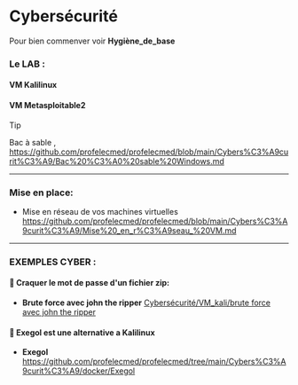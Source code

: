 # Cybersécurité

Pour bien commenver voir **Hygiène_de_base**

### Le LAB :

#### VM Kalilinux

#### VM Metasploitable2


>[!TIP]
>
>Bac à sable , https://github.com/profelecmed/profelecmed/blob/main/Cybers%C3%A9curit%C3%A9/Bac%20%C3%A0%20sable%20Windows.md

------

### Mise en place:

* Mise en réseau de vos machines virtuelles  https://github.com/profelecmed/profelecmed/blob/main/Cybers%C3%A9curit%C3%A9/Mise%20_en_r%C3%A9seau_%20VM.md
------

### EXEMPLES CYBER :

#### 📒 Craquer le mot de passe d'un fichier zip:

* **Brute force avec john the ripper**  [Cybersécurité/VM_kali/brute force avec john the ripper](https://github.com/profelecmed/profelecmed/tree/main/Cybers%C3%A9curit%C3%A9/VM_kali/brute%20force%20avec%20john%20the%20ripper)

#### 📒 Exegol est une alternative a Kalilinux

* **Exegol**   https://github.com/profelecmed/profelecmed/tree/main/Cybers%C3%A9curit%C3%A9/docker/Exegol


